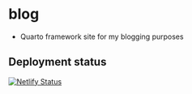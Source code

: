 # blog
- Quarto framework site for my blogging purposes


## Deployment status
[![Netlify Status](https://api.netlify.com/api/v1/badges/efdc6098-b4bc-472d-9d46-81370cce83de/deploy-status)](https://app.netlify.com/sites/silver-praline-b82c0b/deploys)
